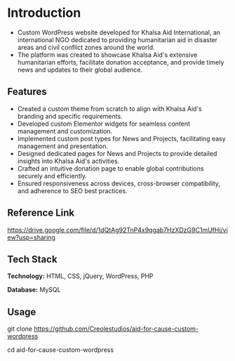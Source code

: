 
# Introduction

- Custom WordPress website developed for Khalsa Aid International, an international NGO dedicated to providing humanitarian aid in disaster areas and civil conflict zones around the world.
- The platform was created to showcase Khalsa Aid's extensive humanitarian efforts, facilitate donation acceptance, and provide timely news and updates to their global audience.


## Features

- Created a custom theme from scratch to align with Khalsa Aid's branding and specific requirements.
- Developed custom Elementor widgets for seamless content management and customization.
- Implemented custom post types for News and Projects, facilitating easy management and presentation.
- Designed dedicated pages for News and Projects to provide detailed insights into Khalsa Aid's activities.
- Crafted an intuitive donation page to enable global contributions securely and efficiently.
- Ensured responsiveness across devices, cross-browser compatibility, and adherence to SEO best practices.


## Reference Link

https://drive.google.com/file/d/1dQtAg92TnP4x9qgab7HzXDzG9C1mUfHi/view?usp=sharing


## Tech Stack

**Technology:** HTML, CSS, jQuery, WordPress, PHP

**Database:** MySQL


## Usage

git clone https://github.com/Creolestudios/aid-for-cause-custom-wordpress

cd aid-for-cause-custom-wordpress
